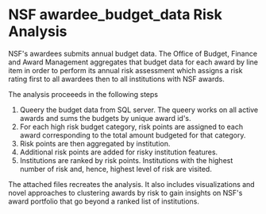 # NSF awardee_budget_data Risk Analysis
NSF's awardees submits annual budget data. The Office of Budget, Finance and Award Management aggregates that budget data for each award by line item in order to perform its annual risk assessment which assigns a risk rating first to all awardees then to all institutions with NSF awards. 

The analysis proceeeds in the following steps

1. Queery the budget data from SQL server. The queery works on all active awards and sums the budgets by unique award id's.
2. For each high risk budget category, risk points are assigned to each award corresponding to the total amount budgeted for that category. 
3. Risk points are then aggregated by institution. 
4. Additional risk points are added for risky institution features.
5. Institutions are ranked by risk points. Institutions with the highest number of risk and, hence, highest level of risk are visited.

The attached files recreates the analysis. It also includes visualizations and novel approaches to clustering awards by risk to gain insights on NSF's award portfolio that go beyond a ranked list of institutions. 

